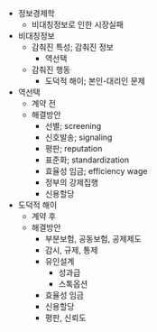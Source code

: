 - 정보경제학
	- 비대칭정보로 인한 시장실패
- 비대칭정보
	- 감춰진 특성; 감춰진 정보
		- 역선택
	- 감춰진 행동
		- 도덕적 해이; 본인-대리인 문제
- 역선택
	- 계약 전
	- 해결방안
		- 선별; screening
		- 신호발송; signaling
		- 평판; reputation
		- 표준화; standardization
		- 효율성 임금; efficiency wage
		- 정부의 강제집행
		- 신용할당
- 도덕적 해이
	- 계약 후
	- 해결방안
		- 부분보험, 공동보험, 공제제도
		- 감시, 규제, 통제
		- 유인설계
			- 성과급
			- 스톡옵션
		- 효율성 임금
		- 신용할당
		- 평판, 신뢰도